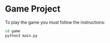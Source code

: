 # Game Project

To play the game you must follow the instructions:

```sh
cd game
python3 main.py 
```